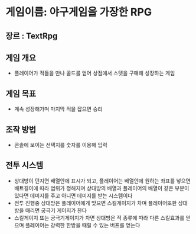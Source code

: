 # 게임이름: 야구게임을 가장한 RPG  

## 장르    : TextRpg

## 게임 개요
- 플레이어가 적들을 만나 골드를 얻어 상점에서 스텟을 구매해 성장하는 게임

## 게임 목표   
- 계속 성장해가며 마지막 적을 잡으면 승리

## 조작 방법
- 콘솔에 보이는 선택지를 숫자를 이용해 입력

## 전투 시스템
- 상대방이 던지면 배열안에 표시가 되고, 플레이어는 배열안에 원하는 좌표를 넣으면 배트길이에 따라 범위가 정해지며 상대방의 배열과 플레이어의 배열이 같은 부분이 있다면 데미지를 주고 아니면 데미지를 받는 시스템이다  
- 전투 진행중 상대방은 플레이어에게 맞으면 스킬게이지가 차며 플레이어또한 상대방을 때리면 궁극기 게이지가 찬다  
- 스킬게이지 또는 궁극기게이지가 차면 상대방은 적 종류에 따라 다른 스킬효과를 얻으며 플레이어는 강력한 한방을 때릴 수 있는 버프를 얻는다

            

  
